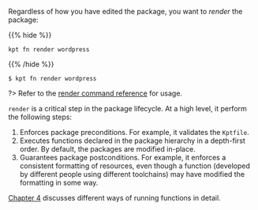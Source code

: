 Regardless of how you have edited the package, you want to _render_ the package:

{{% hide %}}

<!--@verifyBook-->
```shell
kpt fn render wordpress
```

{{% /hide %}}

```shell
$ kpt fn render wordpress
```

?> Refer to the [render command reference][render-doc] for usage.

`render` is a critical step in the package lifecycle. At a high level, it
perform the following steps:

1. Enforces package preconditions. For example, it validates the `Kptfile`.
2. Executes functions declared in the package hierarchy in a depth-first order.
   By default, the packages are modified in-place.
3. Guarantees package postconditions. For example, it enforces a consistent
   formatting of resources, even though a function (developed by different
   people using different toolchains) may have modified the formatting in some
   way.

[Chapter 4] discusses different ways of running functions in detail.

[render-doc]: /reference/cli/fn/render/
[chapter 4]: /book/04-using-functions/
